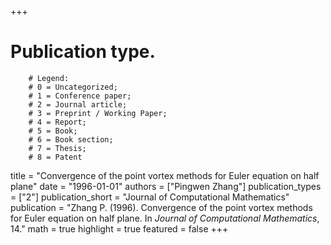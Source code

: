+++
# Publication type.
        # Legend: 
        # 0 = Uncategorized; 
        # 1 = Conference paper; 
        # 2 = Journal article;
        # 3 = Preprint / Working Paper; 
        # 4 = Report; 
        # 5 = Book; 
        # 6 = Book section;
        # 7 = Thesis; 
        # 8 = Patent
title = "Convergence of the point vortex methods for Euler equation on half plane"
date = "1996-01-01"
authors = ["Pingwen Zhang"]
publication_types = ["2"]
publication_short = "Journal of Computational Mathematics"
publication = "Zhang P. (1996). Convergence of the point vortex methods for Euler equation on half plane. In _Journal of Computational Mathematics_, 14."
math = true
highlight = true
featured = false
+++